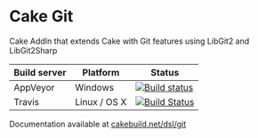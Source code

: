 # Cake Git

Cake AddIn that extends Cake with Git features using LibGit2 and LibGit2Sharp

| Build server                | Platform     | Status                                                                                                                    |
|-----------------------------|--------------|---------------------------------------------------------------------------------------------------------------------------|
| AppVeyor                    | Windows      | [![Build status](https://img.shields.io/appveyor/ci/WCOMAB/cake-git/master.svg)](https://ci.appveyor.com/project/WCOMAB/cake-git/branch/master) |
| Travis                      | Linux / OS X | [![Build Status](https://travis-ci.org/WCOMAB/Cake_Git.svg?branch=master)](https://travis-ci.org/WCOMAB/Cake_Git) |

Documentation available at [cakebuild.net/dsl/git](http://cakebuild.net/dsl/git)